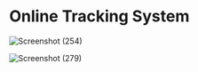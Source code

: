 # Online Tracking System 

![Screenshot (254)](https://user-images.githubusercontent.com/98219369/203923246-10ac6b03-d71d-45c8-b2b0-7e2342a87eaa.png)


![Screenshot (279)](https://user-images.githubusercontent.com/98219369/203923625-4d3a2fb8-edcf-496b-9281-3c5af23393b0.png)
